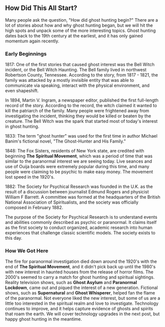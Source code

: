 ## How Did This All Start?

Many people ask the question, "How did ghost hunting begin?" There are a lot of stories about how and why ghost hunting began, but we will hit the high spots and unpack some of the more interesting topics. Ghost hunting dates back to the 19th century at the earliest, and it has only gained momentum again recently. 

### Early Beginnings 

1817: One of the first stories that caused ghost interest was the Bell Witch incident, or the Bell Witch Haunting. The Bell family lived in northwest Robertson County, Tennessee. According to the story, from 1817 - 1821, the family was attacked by a mostly invisible entity that was able to communicate via speaking, interact with the physical environment, and even shapeshift. 

In 1894, Martin V. Ingram, a newspaper editor, published the first full-length record of the story. According to the record, the witch claimed it wanted to kill the patriarch of the family. Many people were frightened away from investigating the incident, thinking they would be killed or beaten by the creature. The Bell Witch was the spark that started most of today's interest in ghost hunting. 

1833: The term "ghost hunter" was used for the first time in author Michael Banim's fictional novel, "The Ghost-Hunter and His Family."

1848: The Fox Sisters, residents of New York state, are credited with beginning **The Spiritual Movement**, which was a period of time that was similar to the paranormal interest we are seeing today. Live seances and use of Ouija boards were extremely popular during this time, and many people were claiming to be psychic to make easy money. The movement lost speed in the 1920's. 

1882: The Society for Psychical Research was founded in the U.K. as the result of a discussion between journalist Edmund Rogers and physicist William F Barrett. A committee was formed at the headquarters of the British National Association of Spiritualists, and the society was officially composed in February 1882. 

The purpose of the Society for Psychical Research is to understand events and abilities commonly described as psychic or paranormal. It claims itself as the first society to conduct organized, academic research into human experiences that challenge classic scientific models. The society exists to this day.

### How We Got Here
The fire for paranormal investigation died down around the 1920's with the end of **The Spiritual Movement**, and it didn't pick back up until the 1980's with new interest in haunted houses from the release of horror films. The 2000's seemed to carry a match for ghost hunting and spiritual sightings. Reality television shows, such as **Ghost Asylum** and **Paranormal Lockdown**, came out and piqued the interest of a new generation. Fictional shows, such as **Supernatural** and **Ghost Whisperer**, helped fan the flame of the paranormal. Not everyone liked the new interest, but some of us are a little too interested in the spiritual realm and love to investigate. Technology continues to improve, and it helps capture evidence of ghosts and spirits that roam the earth. We will cover technology upgrades in the next post, but happy ghost hunting in the meantime. 
